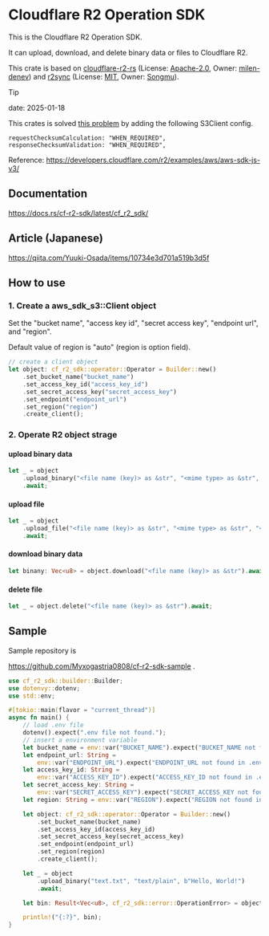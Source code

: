 # Cloudflare R2 Operation SDK

This is the Cloudflare R2 Operation SDK.

It can upload, download, and delete binary data or files to Cloudflare R2.

This crate is based on [cloudflare-r2-rs](https://crates.io/crates/cloudflare-r2-rs) (License: [Apache-2.0](https://choosealicense.com/licenses/apache-2.0/), Owner: [milen-denev](https://github.com/milen-denev)) and [r2sync](https://crates.io/crates/r2sync) (License: [MIT](https://github.com/Songmu/r2sync/blob/main/LICENSE), Owner: [Songmu](https://github.com/Songmu)).

> [!TIP]
> date: 2025-01-18
>
> This crates is solved [this problem](https://www.cloudflarestatus.com/incidents/t5nrjmpxc1cj) by adding the following S3Client config.
>
> ```
> requestChecksumCalculation: "WHEN_REQUIRED",
> responseChecksumValidation: "WHEN_REQUIRED",
> ```
>
> Reference: https://developers.cloudflare.com/r2/examples/aws/aws-sdk-js-v3/

## Documentation

https://docs.rs/cf-r2-sdk/latest/cf_r2_sdk/

## Article (Japanese)

https://qiita.com/Yuuki-Osada/items/10734e3d701a519b3d5f

## How to use

### 1. Create a aws_sdk_s3::Client object

Set the "bucket name", "access key id", "secret access key", "endpoint url", and "region".

Default value of region is "auto" (region is option field).

```rust
// create a client object
let object: cf_r2_sdk::operator::Operator = Builder::new()
    .set_bucket_name("bucket_name")
    .set_access_key_id("access_key_id")
    .set_secret_access_key("secret_access_key")
    .set_endpoint("endpoint_url")
    .set_region("region")
    .create_client();
```

### 2. Operate R2 object strage

#### upload binary data

```rust
let _ = object
    .upload_binary("<file name (key)> as &str", "<mime type> as &str", "<binary data> as &[u8]")
    .await;
```

#### upload file

```rust
let _ = object
    .upload_file("<file name (key)> as &str", "<mime type> as &str", "<file path> as &str")
    .await;
```

#### download binary data

```rust
let binany: Vec<u8> = object.download("<file name (key)> as &str").await;
```

#### delete file

```rust
let _ = object.delete("<file name (key)> as &str").await;
```

## Sample

Sample repository is

https://github.com/Myxogastria0808/cf-r2-sdk-sample .

```rust
use cf_r2_sdk::builder::Builder;
use dotenvy::dotenv;
use std::env;

#[tokio::main(flavor = "current_thread")]
async fn main() {
    // load .env file
    dotenv().expect(".env file not found.");
    // insert a environment variable
    let bucket_name = env::var("BUCKET_NAME").expect("BUCKET_NAME not found in .env file.");
    let endpoint_url: String =
        env::var("ENDPOINT_URL").expect("ENDPOINT_URL not found in .env file.");
    let access_key_id: String =
        env::var("ACCESS_KEY_ID").expect("ACCESS_KEY_ID not found in .env file.");
    let secret_access_key: String =
        env::var("SECRET_ACCESS_KEY").expect("SECRET_ACCESS_KEY not found in .env file.");
    let region: String = env::var("REGION").expect("REGION not found in .env file.");

    let object: cf_r2_sdk::operator::Operator = Builder::new()
        .set_bucket_name(bucket_name)
        .set_access_key_id(access_key_id)
        .set_secret_access_key(secret_access_key)
        .set_endpoint(endpoint_url)
        .set_region(region)
        .create_client();

    let _ = object
        .upload_binary("text.txt", "text/plain", b"Hello, World!")
        .await;

    let bin: Result<Vec<u8>, cf_r2_sdk::error::OperationError> = object.download("text.txt").await;

    println!("{:?}", bin);
}
```
